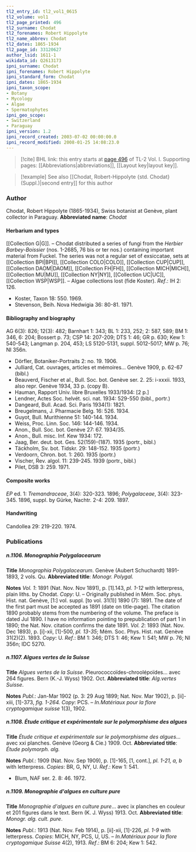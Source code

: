 ```yaml
---
tl2_entry_id: tl2_vol1_0615
tl2_volume: vol1
tl2_page_printed: 496
tl2_surname: Chodat
tl2_forenames: Robert Hippolyte
tl2_name_abbrev: Chodat
tl2_dates: 1865-1934
tl2_page_id: 33120627
author_lsid: 1611-1
wikidata_id: Q2613173
ipni_surname: Chodat
ipni_forenames: Robert Hippolyte
ipni_standard_form: Chodat
ipni_dates: 1865-1934
ipni_taxon_scope: 
- Botany
- Mycology
- Algae
- Spermatophytes
ipni_geo_scope: 
- Switzerland
- Paraguay
ipni_version: 1.2
ipni_record_created: 2003-07-02 00:00:00.0
ipni_record_modified: 2008-01-25 14:08:23.0
---
```



> [!cite] BHL link: this entry starts at [page 496](https://www.biodiversitylibrary.org/page/33120627) of TL-2 Vol. I.
> Supporting pages: [[Abbreviations|abbreviations]], [[Layout key|layout key]].

> [!example] See also [[Chodat, Robert-Hippolyte {std. Chodat} (Suppl.)|second entry]] for this author

### Author

Chodat, Robert Hippolyte (1865-1934), Swiss botanist at Genève, plant collector in Paraguay. 
**Abbreviated name**: *Chodat*

#### Herbarium and types

[[Collection G|G]]. – Chodat distributed a series of fungi from the *Herbier Barbey-Boissier* (nos. 1-2685, 76 bis or ter nos.) containing important material from Fuckel. The series was not a regular set of exsiccatae, sets at [[Collection BPI|BPI]], [[Collection COLO|COLO]], [[Collection CUP|CUP]], [[Collection DAOM|DAOM]], [[Collection FH|FH]], [[Collection MICH|MICH]], [[Collection MU|MU]], [[Collection NY|NY]], [[Collection UC|UC]], [[Collection WSP|WSP]]. – Algae collections lost (fide Koster).
*Ref*.: IH 2: 126.
- Koster, Taxon 18: 550. 1969.
- Stevenson, Beih. Nova Hedwigia 36: 80-81. 1971.

#### Bibliography and biography

AG 6(3): 826; 12(3): 482; Barnhart 1: 343; BL 1: 233, 252; 2: 587, 589; BM 1: 346, 6: 204; Bossert p. 73; CSP 14: 207-209; DTS 1: 46; GR p. 630; Kew 1: 540-543; Langman p. 204, 453; LS 5120-5131, suppl. 5012-5017; MW p. 76; NI 356n.
- Dörfler, Botaniker-Portraits 2: no. 19. 1906.
- Julliard, Cat. ouvrages, articles et mémoires... Genève 1909, p. 62-67 (bibl.)
- Beauverd, Fischer et al., Bull. Soc. bot. Genève ser. 2. 25: i-xxxii. 1933, also repr. Genève 1934, 33 p. (copy B).
- Hauman, Rapport Univ. libre Bruxelles 1933/1934: \[2 p.\]
- Lendner, Actes Soc. helvét. sci. nat. 1934: 529-550 (bibl., portr.)
- Dangeard, Bull. Acad. Sci. Paris 1934(1): 1821.
- Breugelmans, J. Pharmacie Belg. 16: 526. 1934.
- Guyot, Bull. Murithienne 51: 140-144. 1934.
- Weiss, Proc. Linn. Soc. 146: 144-146. 1934.
- Anon., Bull. Soc. bot. Genève 27: 67. 1934/35.
- Anon., Bull. misc. Inf. Kew 1934: 172.
- Jaag, Ber. deut. bot. Ges. 52(159)-(187). 1935 (portr., bibl.)
- Täckholm, Sv. bot. Tidskr. 29: 148-152. 1935 (portr.)
- Verdoorn, Chron. bot. 1: 260. 1935 (portr.)
- Vischer, Rev. algol. 11: 239-245. 1939 (portr., bibl.)
- Pilet, DSB 3: 259. 1971.

#### Composite works

*EP* ed. 1: *Tremandraceae*, 3(4): 320-323. 1896; *Polygalaceae*, 3(4): 323-345. 1896, suppl. by Gürke, Nachtr. 2-4: 209. 1897.

#### Handwriting

Candollea 29: 219-220. 1974.

### Publications

##### n.1106. Monographia Polygalacearum

**Title**
*Monographia Polygalacearum*. Genève (Aubert Schuchardt) 1891-1893, 2 vols. Qu.
**Abbreviated title**: *Monogr. Polygal.*

**Notes**
*Vol. 1*: 1891 (Nat. Nov. Nov 1891), p. \[1\].143, *pl. 1-12* with letterpress, plain liths. by Chodat. *Copy*: U. – Originally published in Mém. Soc. phys. Hist. nat. Genève, \[1:\] vol. suppl. \[to vol. 31(1)\] 1890 (7): 1891. The date of the first part must be accepted as 1891 (date on title-page). The citation 1890 probably stems from the numbering of the volume. The preface is dated Jul 1890. I have no information pointing to prepublication of part 1 in 1890; the Nat. Nov. citation confirms the date 1891.
*Vol. 2*: 1893 (Nat. Nov. Dec 1893), p. \[i\]-xii, \[1\]-500, *pl. 13-35*; Mém. Soc. Phys. Hist. nat. Genève 31(2)(2). 1893. *Copy*: U.
*Ref*.: BM 1: 346; DTS 1: 46; Kew 1: 541; MW p. 76; NI 356n; IDC 5270.

##### n.1107. Algues vertes de la Suisse

**Title**
*Algues vertes de la Suisse*. Pleurococcoïdes-chroolépoïdes... avec 264 figures. Bern (K.-J. Wyss) 1902. Oct.
**Abbreviated title**: *Alg.vertes Suisse*.

**Notes**
*Publ*.: Jan-Mar 1902 (p. 3: 29 Aug 1899; Nat. Nov. Mar 1902), p. \[ii\]-xiii, \[1\]-373, *fig. 1-264. Copy*: PCS. – *In.Matériaux pour la flore cryptogamique suisse* 1(3), 1902.

##### n.1108. Étude critique et expérimentale sur le polymorphisme des algues

**Title**
*Étude critique et expérimentale sur le polymorphisme des algues*... avec xxi planches. Genève (Georg & Cie.) 1909. Oct.
**Abbreviated title**: *Étude polymorph. alg.*

**Notes**
*Publ*.: 1909 (Nat. Nov. Sep 1909), p. \[1\]-165, \[1, cont.\], *pl. 1-21, a, b* with letterpress.
*Copies*: BR, G, NY, U.
*Ref*.: Kew 1: 541.
- Blum, NAF ser. 2. 8: 46. 1972.

##### n.1109. Monographie d'algues en culture pure

**Title**
*Monographie d'algues en culture pure*... avec ix planches en couleur et 201 figures dans le text. Bern (K. J. Wyss) 1913. Oct.
**Abbreviated title**: *Monogr. alg. cult. pure*.

**Notes**
*Publ*.: 1913 (Nat. Nov. Feb 1914), p. \[ii\]-xii, \[1\]-226, *pl. 1-9* with letterpress. *Copies*: MICH, NY, PCS, U, US. – *In.Matériaux pour la flore cryptogamique Suisse* 4(2), 1913.
*Ref*.: BM 6: 204; Kew 1: 542.


